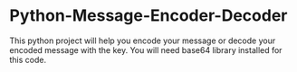 # Python-Message-Encoder-Decoder
This python project will help you encode your message or decode your encoded message with the key.
You will need base64 library installed for this code.
